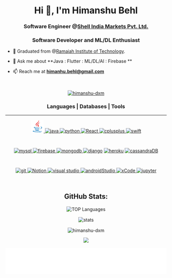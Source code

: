 <!DOCTYPE html>
<html lang="en">

<body>
  <h1 align="center">Hi 👋, I'm Himanshu Behl
  </h1>
  <h3 align="center">Software Engineer @<a href="https://www.shell.in/">Shell India Markets Pvt. Ltd.</a> </h3>
  <h3 align="center">Software Developer and ML/DL Enthusiast</h3>

- 🌱 Graduated from @<a href="https://www.msrit.edu/">Ramaiah Institute of Technology</a>.
- 💬 Ask me about **Java : Flutter : ML/DL/AI : Firebase **
- 📫 Reach me at **himanhu.behl@gmail.com**


  <p align="left"> <img
      src="https://komarev.com/ghpvc/?username=himanshu-dxm&label=Profile%20views&color=0e75b6&style=flat"
      alt="" /> 
  </p>
      
  
<!--   <h3 align="center">Github Awards</h3> -->
<p align="center"> <a href="https://github.com/ryo-ma/github-profile-trophy"><img src="https://github-profile-trophy.vercel.app/?username=himanshu-dxm&theme=onedark&rank=-?&column=-1&no-frame=true" alt="himanshu-dxm" /></a> </p>

<h3 align="center">Languages | Databases | Tools </h3><p align="left"><hr>

<p align="center">
<a href="https://www.java.com" target="_blank"> <img src="https://raw.githubusercontent.com/devicons/devicon/master/icons/java/java-original.svg" alt="java" width="40" height="40" /> </a>
<a href="https://docs.oracle.com/javase/8/docs/technotes/guides/language/index.html"> <img src='https://img.shields.io/badge/java-%23ED8B00.svg?style=for-the-badge&logo=java&logoColor=white' alt="java"/> </a>
<!--<a href="https://www.python.org/"> <img src='https://upload.wikimedia.org/wikipedia/commons/thumb/f/f8/Python_logo_and_wordmark.svg/2560px-Python_logo_and_wordmark.svg.png' alt="python" width=100px height=100px/></a>-->
<a href="https://www.python.org" target="_blank"> <img src="https://img.shields.io/badge/Python-14354C?style=for-the-badge&logo=python&logoColor=white" alt="python" /> </a>
<a href="https://flutter.dev/" target="_blank"> <img src='https://img.shields.io/badge/Flutter-20232A?style=for-the-badge&logo=flutter&logoColor=61DAFB' alt="React" />
<a href="https://www.w3schools.com/cpp/" target="_blank"> <img src='https://img.shields.io/badge/C%2B%2B-00599C?style=for-the-badge&logo=c%2B%2B&logoColor=white' alt="cplusplus" /> </a>
<a href="https://developer.apple.com/swift/"> <img src='https://img.shields.io/badge/Swift-F05032?style=for-the-badge&logo=swift&logoColor=white' alt="swift"/> </a>
</p>

<br>

<p align="center">
<a href="https://www.mysql.com/" target="_blank"> <img src="https://img.shields.io/badge/mysql-%2300f.svg?style=for-the-badge&logo=mysql&logoColor=black" alt="mysql" /> </a>
<a href="https://firebase.google.com/" target="_blank"> <img src="https://img.shields.io/badge/Firebase-FCC624?style=for-the-badge&logo=firebase&logoColor=black" alt="firebase" /> </a>
<a href="https://www.mongodb.com/" target="_blank"> <img src="https://img.shields.io/badge/MongoDB-4EA94B?style=for-the-badge&logo=mongodb&logoColor=white" alt="mongodb" /> </a>
<a href='https://docs.djangoproject.com/en/4.1/'><img src="https://img.shields.io/badge/Django-%23316192.svg?style=for-the-badge&logo=django&logoColor=white" alt="django" /></a>
<a href='https://www.heroku.com/'><img src="https://img.shields.io/badge/Heroku-563D7C?style=for-the-badge&logo=heroku&logoColor=white" alt="heroku" /></a>
<a href='https://cassandra.apache.org/_/index.html'> <img src="https://img.shields.io/badge/Cassandra-%2338B2AC.svg?style=for-the-badge&logo=apache-cassandra&logoColor=black" alt="cassandraDB" /> </a>
</p>

<br>

<p align="center">
<a href="https://github.com/" target="_blank"> <img src="https://img.shields.io/badge/Git-F05032?style=for-the-badge&logo=git&logoColor=white" alt="git" /> </a>
<a href='https://notion.so'> <img src="https://img.shields.io/badge/Notion-000?style=for-the-badge&logo=notion" alt="Notion" /> </a>
<a href='https://visualstudio.microsoft.com/'> <img src="https://img.shields.io/badge/Visual%20Studio-%23009639.svg?style=for-the-badge&logo=visualstudio&logoColor=white" alt="visual studio" /> </a>
<a href='https://developer.android.com/'> <img src="https://img.shields.io/badge/Android%20Studio-%23404d59.svg?style=for-the-badge&logo=androidStudio&logoColor=%2361DAFB" alt="androidStudio" /> </a>
<a href='https://developer.apple.com/xcode/'> <img src="https://img.shields.io/badge/XCode-593D88?style=for-the-badge&logo=xCode&logoColor=blue" alt="xCode" /> </a>
<a href='https://jupyter.org/'> <img src="https://img.shields.io/badge/Jupyter%20Notebook-FF4785?style=for-the-badge&logo=jupyter&logoColor=yellow" alt="jupyter" /> </a>
</p>

<br>

<h2 align="center">GitHub Stats:</h3>
<div align="center">

  <!-- <img align="center"
  src="https://github-readme-stats.vercel.app/api/top-langs?username=himanshu-dxm&show_icons=true&locale=en&layout=compact&theme=prussian"
  alt="himanshu-dxm" /> 
   src = "https://github-readme-stats.vercel.app/api/top-langs?username=himanshu-dxm&layout=compact&include_all_commits=true&count_private=true&show_icons=true&line_height=20&title_color=7A7ADB&icon_color=2234AE&text_color=D3D3D3&bg_color=0,000000,130F40" 
  
-->

  <img align="center"
  src = "https://github-readme-stats.vercel.app/api/top-langs?username=himanshu-dxm&layout=compact&include_all_commits=true&count_private=true&show_icons=true&line_height=20&title_color=7A7ADB&icon_color=2234AE&text_color=D3D3D3&bg_color=0,000000,130F40"
  alt="TOP Languages" />

  <!-- <img align="center"
  src="https://github-readme-stats.vercel.app/api?username=himanshu-dxm&show_icons=true&locale=en&layout=compact&theme=prussian"
  alt="himanshu-dxm" /> -->

  <img align="center"
  src="https://github-readme-stats.vercel.app/api?username=himanshu-dxm&show_icons=true&line_height=20&title_color=7A7ADB&icon_color=2234AE&text_color=D3D3D3&bg_color=0,000000,130F40&include_all_commits=true&count_private=true" 
  alt="stats" />
  <br>

  <img align="center"
  src="https://github-readme-streak-stats.herokuapp.com/?user=himanshu-dxm&border=D3D3D3&sideNums=7A7ADB&background=130F40&stroke=6842DB&currStreakNum=7A7ADB&ring=5B3CDD&fire=D3D351&currStreakLabel=D3D3D3&sideLabels=D3D3D3&dates=A3A3A3"
  alt="himanshu-dxm" />
  <br>

<img src="https://github-readme-activity-graph.vercel.app/graph?username=himanshu-dxm&bg_color=0a0a0a&color=a7a9ec&line=bebec6&point=3cdd57&area=true&hide_border=true" />
  
  <!--<img src="https://github-readme-activity-graph.cyclic.app/graph?username=himanshu-dxm&bg_color=130F40&color=7a7adb&line=2234ae&point=FFFFFF" /> -->
</p>
<!--
[![Ashutosh's github activity graph](https://github-readme-activity-graph.vercel.app/graph?username=himanshu-dxm&bg_color=0a0a0a&color=a7a9ec&line=bebec6&point=3cdd57&area=true&hide_border=true)](https://github.com/ashutosh00710/github-readme-activity-graph)
-->
<p align="center">
  <img src="https://raw.githubusercontent.com/Ankit404butfound/Ankit404butfound/main/assets/bye.svg">
</p>

  <!--<p>
  <img src="https://activity-graph.herokuapp.com/graph?username=daigavane70&theme=nord&hide_border=true" />
  stats design taken from "https://github.com/Ankit404butfound/Ankit404butfound/blob/main/README.md"
</p>-->

</body>
</html>
